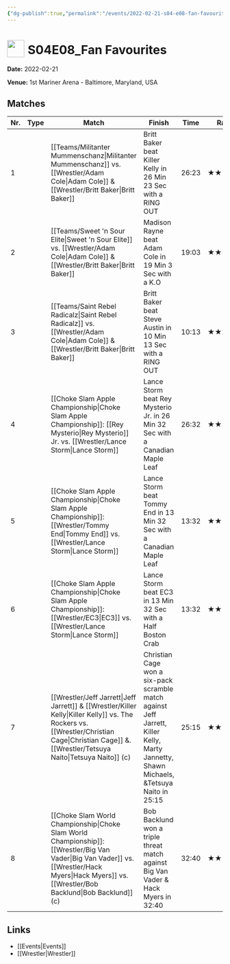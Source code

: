 ```yaml
---
{"dg-publish":true,"permalink":"/events/2022-02-21-s04-e08-fan-favourites/","title":"S04E08_Fan Favourites","noteIcon":""}
---
```



# <img src="https://github.com/CptSpaulding1980/choke-slam-wrestling/releases/download/images/ChokeSlam.png" width="40" style="vertical-align:bottom; margin-right:8px;">**S04E08_Fan Favourites**

**Date:** 2022-02-21

**Venue:** 1st Mariner Arena - Baltimore, Maryland, USA

## Matches

| Nr. | Type | Match | Finish | Time | Rating | Score |
|-----|------|-------|--------|------|--------|-------|
| 1 |  | [[Teams/Militanter Mummenschanz\|Militanter Mummenschanz]] vs. [[Wrestler/Adam Cole\|Adam Cole]] & [[Wrestler/Britt Baker\|Britt Baker]] | Britt Baker beat Killer Kelly in 26 Min 23 Sec with a RING OUT | 26:23 | ★★★3/4 | 83 |
| 2 |  | [[Teams/Sweet 'n Sour Elite\|Sweet 'n Sour Elite]] vs. [[Wrestler/Adam Cole\|Adam Cole]] & [[Wrestler/Britt Baker\|Britt Baker]] | Madison Rayne beat Adam Cole in 19 Min 3 Sec with a K.O | 19:03 | ★★★★ | 87 |
| 3 |  | [[Teams/Saint Rebel Radicalz\|Saint Rebel Radicalz]] vs. [[Wrestler/Adam Cole\|Adam Cole]] & [[Wrestler/Britt Baker\|Britt Baker]] | Britt Baker beat Steve Austin in 10 Min 13 Sec with a RING OUT | 10:13 | ★★1/2 | 67 |
| 4 |  | [[Choke Slam Apple Championship\|Choke Slam Apple Championship]]: [[Rey Mysterio\|Rey Mysterio]] Jr. vs. [[Wrestler/Lance Storm\|Lance Storm]] | Lance Storm beat Rey Mysterio Jr. in 26 Min 32 Sec with a Canadian Maple Leaf | 26:32 | ★★★★3/4 | 97 |
| 5 |  | [[Choke Slam Apple Championship\|Choke Slam Apple Championship]]: [[Wrestler/Tommy End\|Tommy End]] vs. [[Wrestler/Lance Storm\|Lance Storm]] | Lance Storm beat Tommy End in 13 Min 32 Sec with a Canadian Maple Leaf | 13:32 | ★★★3/4 | 83 |
| 6 |  | [[Choke Slam Apple Championship\|Choke Slam Apple Championship]]: [[Wrestler/EC3\|EC3]] vs. [[Wrestler/Lance Storm\|Lance Storm]] | Lance Storm beat EC3 in 13 Min 32 Sec with a Half Boston Crab | 13:32 | ★★★★ | 87 |
| 7 |  | [[Wrestler/Jeff Jarrett\|Jeff Jarrett]] & [[Wrestler/Killer Kelly\|Killer Kelly]] vs. The Rockers vs. [[Wrestler/Christian Cage\|Christian Cage]] &.[[Wrestler/Tetsuya Naito\|Tetsuya Naito]] (c) | Christian Cage won a six-pack scramble match against Jeff Jarrett, Killer Kelly, Marty Jannetty, Shawn Michaels, &Tetsuya Naito in  25:15 | 25:15 | ★★★★1/2 | 93 |
| 8 |  | [[Choke Slam World Championship\|Choke Slam World Championship]]: [[Wrestler/Big Van Vader\|Big Van Vader]] vs. [[Wrestler/Hack Myers\|Hack Myers]] vs. [[Wrestler/Bob Backlund\|Bob Backlund]] (c) | Bob Backlund won a triple threat match against Big Van Vader & Hack Myers in  32:40 | 32:40 | ★★★★3/4 | 97 |

## Links
- [[Events\|Events]]
- [[Wrestler\|Wrestler]]
